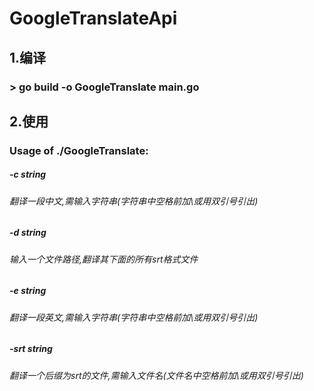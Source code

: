 # GoogleTranslateApi

## 1.编译 
### > go build -o GoogleTranslate main.go

## 2.使用
### Usage of ./GoogleTranslate:
#####   -c string
###### 	    翻译一段中文,需输入字符串(字符串中空格前加\或用双引号引出)
#####  -d string
######    	输入一个文件路径,翻译其下面的所有srt格式文件
#####  -e string
######   	翻译一段英文,需输入字符串(字符串中空格前加\或用双引号引出)
#####  -srt string
######    	翻译一个后缀为srt的文件,需输入文件名(文件名中空格前加\或用双引号引出)
